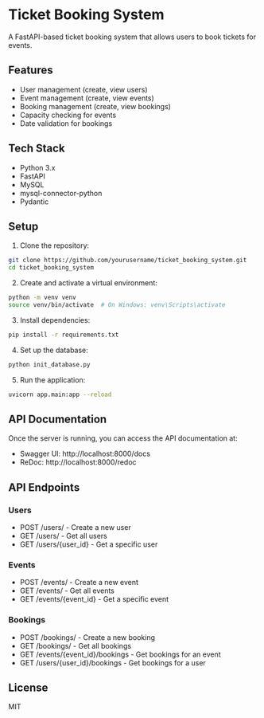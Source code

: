 # Ticket Booking System

A FastAPI-based ticket booking system that allows users to book tickets for events.

## Features

- User management (create, view users)
- Event management (create, view events)
- Booking management (create, view bookings)
- Capacity checking for events
- Date validation for bookings

## Tech Stack

- Python 3.x
- FastAPI
- MySQL
- mysql-connector-python
- Pydantic

## Setup

1. Clone the repository:
```bash
git clone https://github.com/yourusername/ticket_booking_system.git
cd ticket_booking_system
```

2. Create and activate a virtual environment:
```bash
python -m venv venv
source venv/bin/activate  # On Windows: venv\Scripts\activate
```

3. Install dependencies:
```bash
pip install -r requirements.txt
```

4. Set up the database:
```bash
python init_database.py
```

5. Run the application:
```bash
uvicorn app.main:app --reload
```

## API Documentation

Once the server is running, you can access the API documentation at:
- Swagger UI: http://localhost:8000/docs
- ReDoc: http://localhost:8000/redoc

## API Endpoints

### Users
- POST /users/ - Create a new user
- GET /users/ - Get all users
- GET /users/{user_id} - Get a specific user

### Events
- POST /events/ - Create a new event
- GET /events/ - Get all events
- GET /events/{event_id} - Get a specific event

### Bookings
- POST /bookings/ - Create a new booking
- GET /bookings/ - Get all bookings
- GET /events/{event_id}/bookings - Get bookings for an event
- GET /users/{user_id}/bookings - Get bookings for a user

## License

MIT 